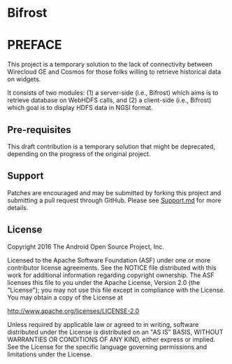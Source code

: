 Bifrost
===================================

# PREFACE

This project is a temporary solution to the lack of connectivity between Wirecloud GE and Cosmos for those folks willing to retrieve historical data on widgets.

It consists of two modules: (1) a server-side (i.e., Bifrost) which aims is to retrieve database on WebHDFS calls, and (2) a client-side (i.e., Bifrost) which goal is to display HDFS data in NGSI format.


Pre-requisites
--------------

This draft contribution is a temporary solution that might be deprecated, depending on the progress of the original project. 


Support
-------

Patches are encouraged and may be submitted by forking this project and
submitting a pull request through GitHub. Please see [Support.md](Support.md) for more details.

License
-------

Copyright 2016 The Android Open Source Project, Inc.

Licensed to the Apache Software Foundation (ASF) under one or more contributor
license agreements.  See the NOTICE file distributed with this work for
additional information regarding copyright ownership.  The ASF licenses this
file to you under the Apache License, Version 2.0 (the "License"); you may not
use this file except in compliance with the License.  You may obtain a copy of
the License at

http://www.apache.org/licenses/LICENSE-2.0

Unless required by applicable law or agreed to in writing, software
distributed under the License is distributed on an "AS IS" BASIS, WITHOUT
WARRANTIES OR CONDITIONS OF ANY KIND, either express or implied.  See the
License for the specific language governing permissions and limitations under
the License.
